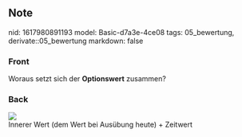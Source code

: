 ## Note
nid: 1617980891193
model: Basic-d7a3e-4ce08
tags: 05_bewertung, derivate::05_bewertung
markdown: false

### Front
Woraus setzt sich der <b>Optionswert</b> zusammen?

### Back
<img src="paste-3ec658444b5776aaf5797341ba6e4b63e9249464.jpg">
<div>
  Innerer Wert (dem Wert bei Ausübung heute) + Zeitwert
</div>
